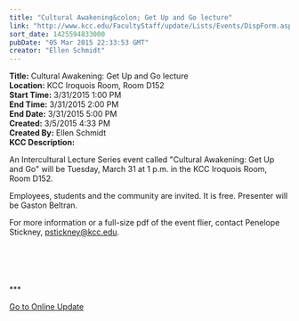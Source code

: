 ```yaml
---
title: "Cultural Awakening&colon; Get Up and Go lecture"
link: "http://www.kcc.edu/FacultyStaff/update/Lists/Events/DispForm.aspx?ID=748"
sort_date: 1425594833000
pubDate: "05 Mar 2015 22:33:53 GMT"
creator: "Ellen Schmidt"
---
```


<div><b>Title:</b> Cultural Awakening: Get Up and Go lecture</div>
<div><b>Location:</b> KCC Iroquois Room, Room D152</div>
<div><b>Start Time:</b> 3/31/2015 1:00 PM</div>
<div><b>End Time:</b> 3/31/2015 2:00 PM</div>
<div><b>End Date:</b> 3/31/2015 5:00 PM</div>
<div><b>Created:</b> 3/5/2015 4:33 PM</div>
<div><b>Created By:</b> Ellen Schmidt</div>
<div><b>KCC Description:</b> <div class="ExternalClass7634A55ED3AA40E1A693B269D6982508"><p>An Intercultural Lecture Series event called &quot;Cultural Awakening: Get Up and Go&quot; will be Tuesday, March 31 at 1 p.m. in the KCC Iroquois Room, Room D152.</p>
<p>Employees, students and the community are invited. It is free. Presenter will be Gaston Beltran.</p>
<p>For more information or a full-size pdf of the event flier, contact Penelope Stickney, <a href="mailto:pstickney@kcc.edu">pstickney@kcc.edu</a>.</p>
<p><img src="/SiteCollectionImages/CulturalAwakeningFlier.jpg" alt="" style="margin:5px" /><br /><br /></p>
<p> </p>
<p>***</p>
<p><a href="/update">Go to Online Update</a></p>
<p> </p></div></div>
